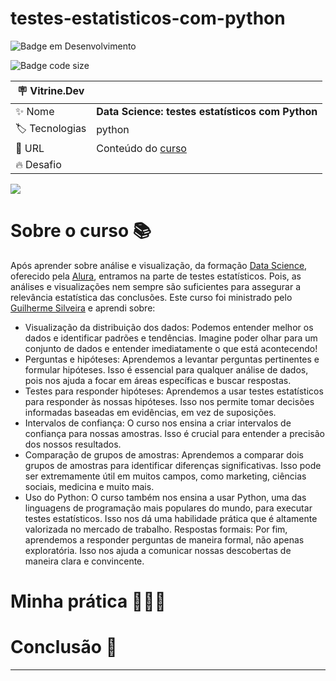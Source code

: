 # testes-estatisticos-com-python

![Badge em Desenvolvimento](http://img.shields.io/static/v1?label=STATUS&message=EM%20DESENVOLVIMENTO&color=GREEN&style=for-the-badge)

![Badge code size](https://img.shields.io/github/languages/code-size/fab-souza/testes-estatisticos-com-python)

| :placard: Vitrine.Dev |    |
| -------------  | --- |
| :sparkles: Nome        | **Data Science: testes estatísticos com Python**
| :label: Tecnologias | python
| :rocket: URL         | Conteúdo do [curso](https://www.alura.com.br/curso-online-data-science-introducao-a-testes-estatisticos-com-python)
| :fire: Desafio     |

![](https://github.com/fab-souza/testes-estatisticos-com-python/assets/67301805/86dfb1ca-d128-4ffe-87b0-6fe24ecdc3ad)

# Sobre o curso 📚

Após aprender sobre análise e visualização, da formação [Data Science](https://www.alura.com.br/formacao-data-science), oferecido pela [Alura](https://www.alura.com.br/), entramos na parte de testes estatísticos. Pois, as análises e visualizações nem sempre são suficientes para assegurar a relevância estatística das conclusões.  Este curso foi ministrado pelo [Guilherme Silveira](https://www.linkedin.com/in/guilhermeazevedosilveira/) e aprendi sobre:

- Visualização da distribuição dos dados: Podemos entender melhor os dados e identificar padrões e tendências. Imagine poder olhar para um conjunto de dados e entender imediatamente o que está acontecendo!
- Perguntas e hipóteses: Aprendemos a levantar perguntas pertinentes e formular hipóteses. Isso é essencial para qualquer análise de dados, pois nos ajuda a focar em áreas específicas e buscar respostas.
- Testes para responder hipóteses: Aprendemos a usar testes estatísticos para responder às nossas hipóteses. Isso nos permite tomar decisões informadas baseadas em evidências, em vez de suposições.
- Intervalos de confiança: O curso nos ensina a criar intervalos de confiança para nossas amostras. Isso é crucial para entender a precisão dos nossos resultados.
- Comparação de grupos de amostras: Aprendemos a comparar dois grupos de amostras para identificar diferenças significativas. Isso pode ser extremamente útil em muitos campos, como marketing, ciências sociais, medicina e muito mais.
- Uso do Python: O curso também nos ensina a usar Python, uma das linguagens de programação mais populares do mundo, para executar testes estatísticos. Isso nos dá uma habilidade prática que é altamente valorizada no mercado de trabalho.
Respostas formais: Por fim, aprendemos a responder perguntas de maneira formal, não apenas exploratória. Isso nos ajuda a comunicar nossas descobertas de maneira clara e convincente.



# Minha prática 👩🏻‍💻


# Conclusão 🏁

---

